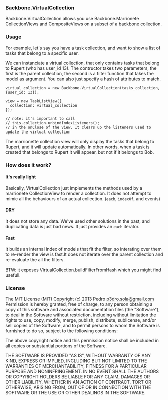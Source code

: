 ### Backbone.VirtualCollection

Backbone.VirtualCollection allows you use Backbone.Marrionete CollectionViews and CompositeViews on a subset of
a backbone collection.

### Usage

For example, let's say you have a task collection, and want to show a list of tasks that belong to a specific user.

We can instanciate a virtual collection, that only contains tasks that belong to Rupert (who has user_id 13).
The contructor takes two parameters, the first is the parent collection, the second is a filter function that takes the model as argument. You can also just specify a hash of attributes to match.

    virtual_collection = new Backbone.VirtualCollection(tasks_collection, {user_id: 13});

    view = new TaskListView({
      collection: virtual_collection
    });

    // note: it's important to call
    // this.collection.unbindIndexListeners();
    // in the onClose of the view. It clears up the listeners used to update the virtual collection

The marrionette collection view will only display the tasks that belong to Rupert, and it will update automatically. In other words, when a task is created that belongs to Rupert it will appear, but not if it belongs to Bob.

### How does it work?

#### It's really light
Basically, VirtualCollection just implements the methods used by a marrionete CollectionView to render a collection. It does not attempt to mimic all the behaviours of an actual collection. (`each`, `indexOf`, and events)

#### DRY
It does not store any data. We've used other solutions in the past, and duplicating data is just bad news. It just provides an `each` iterator.

#### Fast
It builds an internal index of models that fit the filter, so interating over them to re-render the view is fast.It does not iterate over the parent collection and re-evaluate the all the filters.


BTW: it exposes VirtualCollection.buildFilterFromHash which you might find usefull.

### License
The MIT License (MIT)
Copyright (c) 2013 Pedro  p3dro.sola@gmail.com
Permission is hereby granted, free of charge, to any person obtaining a copy of this software and associated documentation files (the "Software"), to deal in the Software without restriction, including without limitation the rights to use, copy, modify, merge, publish, distribute, sublicense, and/or sell copies of the Software, and to permit persons to whom the Software is furnished to do so, subject to the following conditions:

The above copyright notice and this permission notice shall be included in all copies or substantial portions of the Software.

THE SOFTWARE IS PROVIDED "AS IS", WITHOUT WARRANTY OF ANY KIND, EXPRESS OR IMPLIED, INCLUDING BUT NOT LIMITED TO THE WARRANTIES OF MERCHANTABILITY, FITNESS FOR A PARTICULAR PURPOSE AND NONINFRINGEMENT. IN NO EVENT SHALL THE AUTHORS OR COPYRIGHT HOLDERS BE LIABLE FOR ANY CLAIM, DAMAGES OR OTHER LIABILITY, WHETHER IN AN ACTION OF CONTRACT, TORT OR OTHERWISE, ARISING FROM, OUT OF OR IN CONNECTION WITH THE SOFTWARE OR THE USE OR OTHER DEALINGS IN THE SOFTWARE.